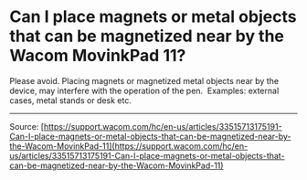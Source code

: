 # Can I place magnets or metal objects that can be magnetized near by the Wacom MovinkPad 11?

Please avoid. Placing magnets or magnetized metal objects near by the device, may interfere with the operation of the pen.  Examples: external cases, metal stands or desk etc.

---
Source: [https://support.wacom.com/hc/en-us/articles/33515713175191-Can-I-place-magnets-or-metal-objects-that-can-be-magnetized-near-by-the-Wacom-MovinkPad-11](https://support.wacom.com/hc/en-us/articles/33515713175191-Can-I-place-magnets-or-metal-objects-that-can-be-magnetized-near-by-the-Wacom-MovinkPad-11)
